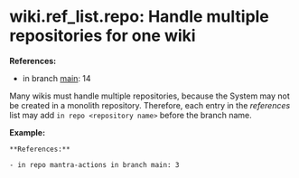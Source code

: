 # wiki.ref_list.repo: Handle multiple repositories for one wiki

**References:**

- in branch [main](https://github.com/mhatzl/mantra/tree/main): 14

Many wikis must handle multiple repositories, because the System may not be created in a monolith repository.
Therefore, each entry in the *references* list may add `in repo <repository name>` before the branch name.

**Example:**

```
**References:**

- in repo mantra-actions in branch main: 3
```
